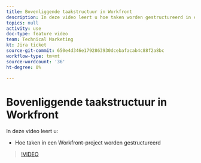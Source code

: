 ```yaml
---
title: Bovenliggende taakstructuur in Workfront
description: In deze video leert u hoe taken worden gestructureerd in een Workfront-project
topics: null
activity: use
doc-type: feature video
team: Technical Marketing
kt: Jira ticket
source-git-commit: 650e4d346e1792863930dcebafacab4c88f2a8bc
workflow-type: tm+mt
source-wordcount: '36'
ht-degree: 0%

---
```


# Bovenliggende taakstructuur in Workfront

In deze video leert u:

* Hoe taken in een Workfront-project worden gestructureerd

>[!VIDEO](https://video.tv.adobe.com/v/335087/?quality=12&learn=on)